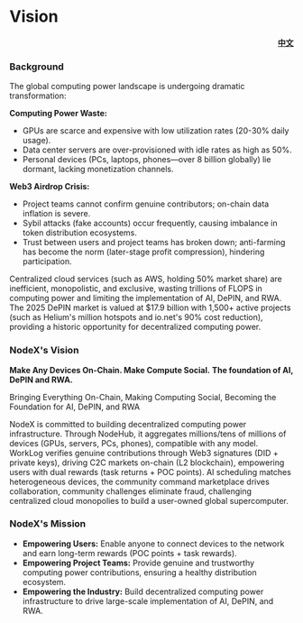 # Vision

<p align="right"><a href="https://docs.node-x.xyz/guan-wu-nodex/xiang-xiang"><strong>中文</strong></a></p>

### Background

The global computing power landscape is undergoing dramatic transformation:

**Computing Power Waste:**

* GPUs are scarce and expensive with low utilization rates (20-30% daily usage).
* Data center servers are over-provisioned with idle rates as high as 50%.
* Personal devices (PCs, laptops, phones—over 8 billion globally) lie dormant, lacking monetization channels.

**Web3 Airdrop Crisis:**

* Project teams cannot confirm genuine contributors; on-chain data inflation is severe.
* Sybil attacks (fake accounts) occur frequently, causing imbalance in token distribution ecosystems.
* Trust between users and project teams has broken down; anti-farming has become the norm (later-stage profit compression), hindering participation.

Centralized cloud services (such as AWS, holding 50% market share) are inefficient, monopolistic, and exclusive, wasting trillions of FLOPS in computing power and limiting the implementation of AI, DePIN, and RWA. The 2025 DePIN market is valued at $17.9 billion with 1,500+ active projects (such as Helium's million hotspots and io.net's 90% cost reduction), providing a historic opportunity for decentralized computing power.

### NodeX's Vision

**Make Any Devices On-Chain. Make Compute Social.** **The foundation of AI, DePIN and RWA.**

Bringing Everything On-Chain, Making Computing Social, Becoming the Foundation for AI, DePIN, and RWA

NodeX is committed to building decentralized computing power infrastructure. Through NodeHub, it aggregates millions/tens of millions of devices (GPUs, servers, PCs, phones), compatible with any model. WorkLog verifies genuine contributions through Web3 signatures (DID + private keys), driving C2C markets on-chain (L2 blockchain), empowering users with dual rewards (task returns + POC points). AI scheduling matches heterogeneous devices, the community command marketplace drives collaboration, community challenges eliminate fraud, challenging centralized cloud monopolies to build a user-owned global supercomputer.

### **NodeX's Mission**

* **Empowering Users:** Enable anyone to connect devices to the network and earn long-term rewards (POC points + task rewards).
* **Empowering Project Teams:** Provide genuine and trustworthy computing power contributions, ensuring a healthy distribution ecosystem.
* **Empowering the Industry:** Build decentralized computing power infrastructure to drive large-scale implementation of AI, DePIN, and RWA.
